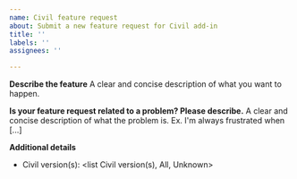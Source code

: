 ```yaml
---
name: Civil feature request
about: Submit a new feature request for Civil add-in
title: ''
labels: ''
assignees: ''

---
```


**Describe the feature**
A clear and concise description of what you want to happen.

**Is your feature request related to a problem? Please describe.**
A clear and concise description of what the problem is. Ex. I'm always frustrated when [...]

**Additional details**
- Civil version(s): <list Civil version(s), All, Unknown>
